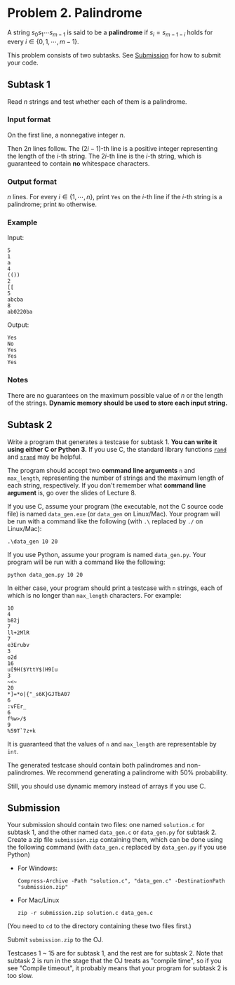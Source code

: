 # Problem 2. Palindrome

A string $s_0s_1\cdots s_{m-1}$ is said to be a **palindrome** if $s_i=s_{m-1-i}$ holds for every $i\in\{0,1,\cdots,m-1\}$.

This problem consists of two subtasks. See [Submission](#submission) for how to submit your code.

## Subtask 1

Read $n$ strings and test whether each of them is a palindrome.

### Input format

On the first line, a nonnegative integer $n$.

Then $2n$ lines follow. The $(2i-1)$-th line is a positive integer representing the length of the $i$-th string. The $2i$-th line is the $i$-th string, which is guaranteed to contain **no** whitespace characters.

### Output format

$n$ lines. For every $i\in\{1,\cdots,n\}$, print `Yes` on the $i$-th line if the $i$-th string is a palindrome; print `No` otherwise.

### Example

Input:

```
5
1
a
4
(())
2
[[
5
abcba
8
ab0220ba
```

Output:

```
Yes
No
Yes
Yes
Yes
```

### Notes

There are no guarantees on the maximum possible value of $n$ or the length of the strings. **Dynamic memory should be used to store each input string.**

## Subtask 2

Write a program that generates a testcase for subtask 1. **You can write it using either C or Python 3.** If you use C, the standard library functions [`rand`](https://en.cppreference.com/w/c/numeric/random/rand) and [`srand`](https://en.cppreference.com/w/c/numeric/random/srand) may be helpful.

The program should accept two **command line arguments** `n` and `max_length`, representing the number of strings and the maximum length of each string, respectively. If you don't remember what **command line argument** is, go over the slides of Lecture 8.

If you use C, assume your program (the executable, not the C source code file) is named `data_gen.exe` (or `data_gen` on Linux/Mac). Your program will be run with a command like the following (with `.\` replaced by `./` on Linux/Mac):

```
.\data_gen 10 20
```

If you use Python, assume your program is named `data_gen.py`. Your program will be run with a command like the following:

```
python data_gen.py 10 20
```

In either case, your program should print a testcase with `n` strings, each of which is no longer than `max_length` characters. For example:

```
10
4
b82j
7
ll+2MlR
7
e3Erubv
3
o2d
16
u[9H($YttY$(H9[u
3
~<~
20
*]=*o|{"_s6K}GJTbA07
6
:vFEr_
6
f%w>/$
9
%59T`7z+k
```

It is guaranteed that the values of `n` and `max_length` are representable by `int`.

The generated testcase should contain both palindromes and non-palindromes. We recommend generating a palindrome with 50% probability.

Still, you should use dynamic memory instead of arrays if you use C.

## Submission

Your submission should contain two files: one named `solution.c` for subtask 1, and the other named `data_gen.c` or `data_gen.py` for subtask 2. Create a zip file `submission.zip` containing them, which can be done using the following command (with `data_gen.c` replaced by `data_gen.py` if you use Python)

- For Windows:
  
  ```
  Compress-Archive -Path "solution.c", "data_gen.c" -DestinationPath "submission.zip"
  ```

- For Mac/Linux

  ```
  zip -r submission.zip solution.c data_gen.c
  ```

(You need to `cd` to the directory containing these two files first.)

Submit `submission.zip` to the OJ.

Testcases 1 ~ 15 are for subtask 1, and the rest are for subtask 2. Note that subtask 2 is run in the stage that the OJ treats as "compile time", so if you see "Compile timeout", it probably means that your program for subtask 2 is too slow.
